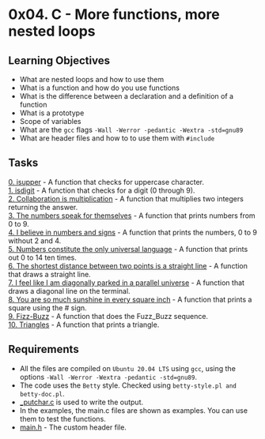 # 0x04. C - More functions, more nested loops
## Learning Objectives
- What are nested loops and how to use them
- What is a function and how do you use functions
- What is the difference between a declaration and a definition of a function
- What is a prototype
- Scope of variables
- What are the `gcc` flags `-Wall -Werror -pedantic -Wextra -std=gnu89`
- What are header files and how to to use them with `#include`

## Tasks
[0. isupper](0-isupper.c) - A function that checks for uppercase character.  
[1. isdigit](1-isdigit.c) - A function that checks for a digit (0 through 9).  
[2. Collaboration is multiplication](2-mul.c) - A function that multiplies two integers returning the answer.  
[3. The numbers speak for themselves](3-print_numbers.c) - A function that prints numbers from 0 to 9.  
[4. I believe in numbers and signs](4-print_most_numbers.c) - A function that prints the numbers, 0 to 9 without 2 and 4.  
[5. Numbers constitute the only universal language](5-more_numbers.c) - A function that prints out 0 to 14 ten times.  
[6. The shortest distance between two points is a straight line](6-print_line.c) - A function that draws a straight line.  
[7. I feel like I am diagonally parked in a parallel universe](7-print_diagonal.c) - A function that draws a diagonal line on the terminal.  
[8. You are so much sunshine in every square inch](8-print_square.c) - A function that prints a square using the # sign.  
[9. Fizz-Buzz](9-fizz_buzz.c) - A function that does the Fuzz_Buzz sequence.  
[10. Triangles](10-print_triangle.c) - A function that prints a triangle.  

## Requirements
- All the files are compiled on `Ubuntu 20.04 LTS` using `gcc`, using the options `-Wall -Werror -Wextra -pedantic -std=gnu89`.
- The code uses the `Betty` style. Checked using `betty-style.pl and betty-doc.pl`.
- [_putchar.c]( _putchar.c) is used to write the output.
- In the examples, the main.c files are shown as examples. You can use them to test the functions.
- [main.h](main.h) - The custom header file.
